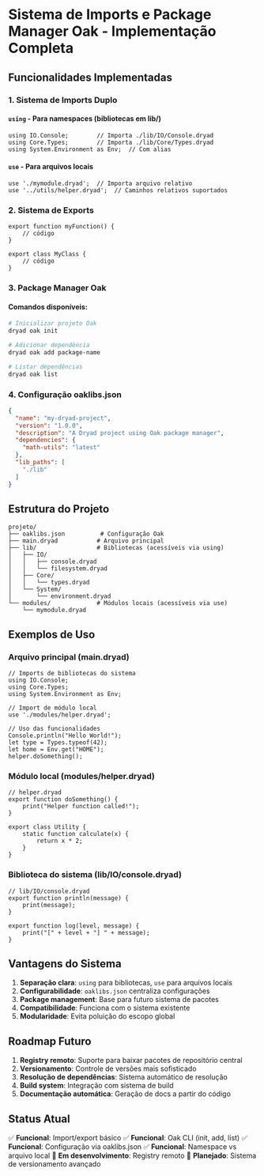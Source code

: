 # Sistema de Imports e Package Manager Oak - Implementação Completa

## Funcionalidades Implementadas

### 1. Sistema de Imports Duplo

#### `using` - Para namespaces (bibliotecas em lib/)
```dryad
using IO.Console;        // Importa ./lib/IO/Console.dryad
using Core.Types;        // Importa ./lib/Core/Types.dryad
using System.Environment as Env;  // Com alias
```

#### `use` - Para arquivos locais
```dryad
use './mymodule.dryad';  // Importa arquivo relativo
use '../utils/helper.dryad';  // Caminhos relativos suportados
```

### 2. Sistema de Exports
```dryad
export function myFunction() {
    // código
}

export class MyClass {
    // código
}
```

### 3. Package Manager Oak

#### Comandos disponíveis:
```bash
# Inicializar projeto Oak
dryad oak init

# Adicionar dependência
dryad oak add package-name

# Listar dependências
dryad oak list
```

### 4. Configuração oaklibs.json
```json
{
  "name": "my-dryad-project",
  "version": "1.0.0",
  "description": "A Dryad project using Oak package manager",
  "dependencies": {
    "math-utils": "latest"
  },
  "lib_paths": [
    "./lib"
  ]
}
```

## Estrutura do Projeto

```
projeto/
├── oaklibs.json          # Configuração Oak
├── main.dryad           # Arquivo principal
├── lib/                 # Bibliotecas (acessíveis via using)
│   ├── IO/
│   │   ├── console.dryad
│   │   └── filesystem.dryad
│   ├── Core/
│   │   └── types.dryad
│   └── System/
│       └── environment.dryad
└── modules/             # Módulos locais (acessíveis via use)
    └── mymodule.dryad
```

## Exemplos de Uso

### Arquivo principal (main.dryad)
```dryad
// Imports de bibliotecas do sistema
using IO.Console;
using Core.Types;
using System.Environment as Env;

// Import de módulo local
use './modules/helper.dryad';

// Uso das funcionalidades
Console.println("Hello World!");
let type = Types.typeof(42);
let home = Env.get("HOME");
helper.doSomething();
```

### Módulo local (modules/helper.dryad)
```dryad
// helper.dryad
export function doSomething() {
    print("Helper function called!");
}

export class Utility {
    static function calculate(x) {
        return x * 2;
    }
}
```

### Biblioteca do sistema (lib/IO/console.dryad)
```dryad
// lib/IO/console.dryad
export function println(message) {
    print(message);
}

export function log(level, message) {
    print("[" + level + "] " + message);
}
```

## Vantagens do Sistema

1. **Separação clara**: `using` para bibliotecas, `use` para arquivos locais
2. **Configurabilidade**: `oaklibs.json` centraliza configurações
3. **Package management**: Base para futuro sistema de pacotes
4. **Compatibilidade**: Funciona com o sistema existente
5. **Modularidade**: Evita poluição do escopo global

## Roadmap Futuro

1. **Registry remoto**: Suporte para baixar pacotes de repositório central
2. **Versionamento**: Controle de versões mais sofisticado
3. **Resolução de dependências**: Sistema automático de resolução
4. **Build system**: Integração com sistema de build
5. **Documentação automática**: Geração de docs a partir do código

## Status Atual

✅ **Funcional**: Import/export básico
✅ **Funcional**: Oak CLI (init, add, list)
✅ **Funcional**: Configuração via oaklibs.json
✅ **Funcional**: Namespace vs arquivo local
🔄 **Em desenvolvimento**: Registry remoto
🔄 **Planejado**: Sistema de versionamento avançado
